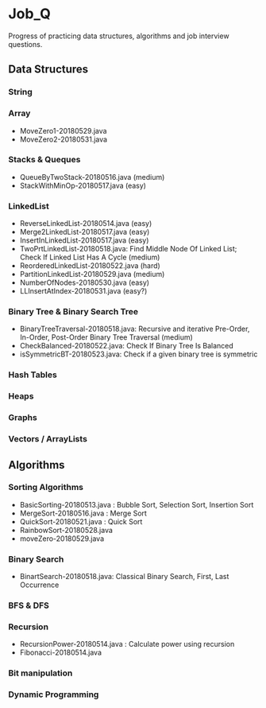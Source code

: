 # Job_Q

Progress of practicing data structures, algorithms and job interview questions.

## Data Structures

### String

### Array
   - MoveZero1-20180529.java
   - MoveZero2-20180531.java

### Stacks & Queques
   - QueueByTwoStack-20180516.java (medium)
   - StackWithMinOp-20180517.java (easy)

### LinkedList
   - ReverseLinkedList-20180514.java (easy)
   - Merge2LinkedList-20180517.java (easy)
   - InsertInLinkedList-20180517.java (easy)
   - TwoPrtLinkedList-20180518.java: Find Middle Node Of Linked List; Check If Linked List Has A Cycle (medium)
   - ReorderedLinkedList-20180522.java (hard)
   - PartitionLinkedList-20180529.java (medium)
   - NumberOfNodes-20180530.java (easy)
   - LLInsertAtIndex-20180531.java (easy?)

### Binary Tree & Binary Search Tree
   - BinaryTreeTraversal-20180518.java: Recursive and iterative Pre-Order, In-Order, Post-Order Binary Tree Traversal (medium)
   - CheckBalanced-20180522.java: Check If Binary Tree Is Balanced
   - isSymmetricBT-20180523.java: Check if a given binary tree is symmetric
   
### Hash Tables
### Heaps
### Graphs
### Vectors / ArrayLists

## Algorithms

### Sorting Algorithms 
   - BasicSorting-20180513.java : Bubble Sort, Selection Sort, Insertion Sort
   - MergeSort-20180516.java : Merge Sort
   - QuickSort-20180521.java : Quick Sort
   - RainbowSort-20180528.java
   - moveZero-20180529.java
   
### Binary Search
   - BinartSearch-20180518.java: Classical Binary Search, First, Last Occurrence

### BFS & DFS
   
### Recursion
   - RecursionPower-20180514.java : Calculate power using recursion
   - Fibonacci-20180514.java
 
### Bit manipulation
### Dynamic Programming

